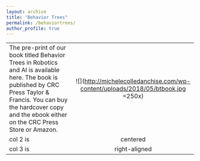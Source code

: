 ```yaml
---
layout: archive
title: "Behavior Trees"
permalink: /behaviortrees/
author_profile: true
---
```



|    |            |
|----------|:-------------:|
| The pre-print of our book titled Behavior Trees in Robotics and AI is available here.  The book is published by CRC Press Taylor & Francis. You can buy the hardcover copy and the ebook either on the CRC Press Store or Amazon. |  ![](http://michelecolledanchise.com/wp-content/uploads/2018/05/btbook.jpg =250x) |
| col 2 is |    centered   |
| col 3 is | right-aligned |  

